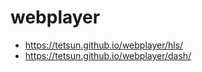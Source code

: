 webplayer
=========

- https://tetsun.github.io/webplayer/hls/
- https://tetsun.github.io/webplayer/dash/
